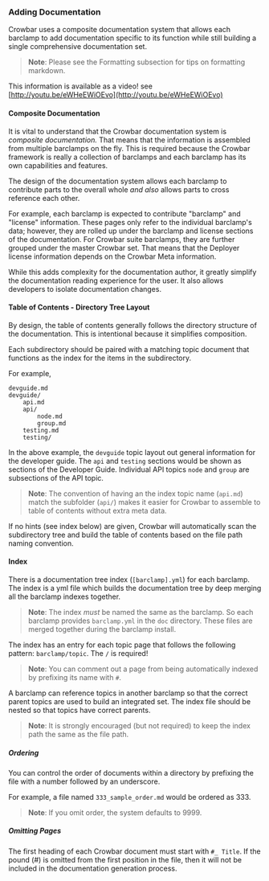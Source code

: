 ### Adding Documentation

Crowbar uses a composite documentation system that allows each barclamp to add documentation specific to its function while still building a single comprehensive documentation set.

> **Note**: Please see the Formatting subsection for tips on formatting markdown.

This information is available as a video! see [http://youtu.be/eWHeEWiOEvo](http://youtu.be/eWHeEWiOEvo)

#### Composite Documentation

It is vital to understand that the Crowbar documentation system is _composite documentation._  That means that the information is assembled from multiple barclamps on the fly. This is required because the Crowbar framework is really a collection of barclamps and each barclamp has its own capabilities and features.

The design of the documentation system allows each barclamp to contribute parts to the overall whole _and also_ allows parts to cross reference each other.

For example, each barclamp is expected to contribute "barclamp" and "license" information. These pages only refer to the individual barclamp's data; however, they are rolled up under the barclamp and license sections of the documentation. For Crowbar suite barclamps, they are further grouped under the master Crowbar set. That means that the Deployer license information depends on the Crowbar Meta information.

While this adds complexity for the documentation author, it greatly simplify the documentation reading experience for the user. It also allows developers to isolate documentation changes.

#### Table of Contents - Directory Tree Layout

By design, the table of contents generally follows the directory structure of the documentation. This is intentional because it simplifies composition.

Each subdirectory should be paired with a matching topic document that functions as the index for the items in the subdirectory.

For example,

    devguide.md
    devguide/
        api.md
        api/
            node.md
            group.md
        testing.md
        testing/

In the above example, the `devguide` topic layout out general information for the developer guide. The `api` and `testing` sections would be shown as sections of the Developer Guide. Individual API topics `node` and `group` are subsections of the API topic.

> **Note**: The convention of having an the index topic name (`api.md`) match the subfolder (`api/`) makes it easier for Crowbar to assemble to table of contents without extra meta data.

If no hints (see index below) are given, Crowbar will automatically scan the subdirectory tree and build the table of contents based on the file path naming convention.

#### Index
There is a documentation tree index (`[barclamp].yml`) for each barclamp. The index is a yml file which builds the documentation tree by deep merging all the barclamp indexes together.

> **Note**: The index _must_ be named the same as the barclamp. So each barclamp provides `barclamp.yml` in the `doc` directory. These files are merged together during the barclamp install.

The index has an entry for each topic page that follows the following pattern: `barclamp/topic`. The `/` is required!

> **Note**: You can comment out a page from being automatically indexed by prefixing its name with `#`.

A barclamp can reference topics in another barclamp so that the correct parent topics are used to build an integrated set. The index file should be nested so that topics have correct parents.

> **Note**: It is strongly encouraged (but not required) to keep the index path the same as the file path.

##### Ordering

You can control the order of documents within a directory by prefixing the file with a number followed by an underscore.

For example, a file named `333_sample_order.md` would be ordered as 333.

> **Note**: If you omit order, the system defaults to 9999.

##### Omitting Pages

The first heading of each Crowbar document must start with `#_ Title`.  If the pound (#) is omitted from the first position in the file, then it will not be included in the documentation generation process.
